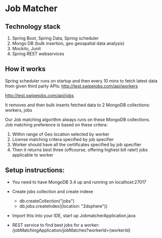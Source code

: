 # Job Matcher


## Technology stack
1. Spring Boot, Spring Data, Spring scheduler
3. Mongo DB (bulk insertion, geo geospatial data analysis)
4. Mockito, Junit
5. Spring REST webservices

## How it works
Spring scheduler runs on startup and then every 10 mins to fetch latest data from given third party APIs:
http://test.swipejobs.com/api/workers

http://test.swipejobs.com/api/jobs

It removes and then bulk inserts fetched data to 2 MongoDB collections: workers, jobs

Our Job matching algorithm always runs on these MongoDB collections.
Job matching preference is based on these critera:
1. Within range of Geo location selected by worker
2. License matching critera specified by job specifier
3. Worker should have all the certificates specified by job specifier
4. Then it returns best three (offcourse, offering highest bill rate!) jobs applicable to worker


## Setup instructions:
- You need to have MongoDB 3.4 up and running on localhost:27017
- Create jobs collection and create indexe

    - db.createCollection("jobs")
    - db.jobs.createIndex({location: "2dsphere"})

- Import this into your IDE, start up JobmatcherApplication.java 
- REST service to find best jobs for a worker:
/jobMatchingApplication/jobMatches?workerId={workerId}

